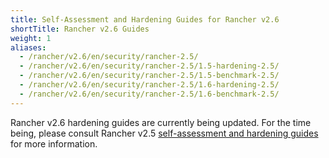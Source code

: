 ```yaml
---
title: Self-Assessment and Hardening Guides for Rancher v2.6
shortTitle: Rancher v2.6 Guides
weight: 1
aliases:
  - /rancher/v2.6/en/security/rancher-2.5/
  - /rancher/v2.6/en/security/rancher-2.5/1.5-hardening-2.5/
  - /rancher/v2.6/en/security/rancher-2.5/1.5-benchmark-2.5/
  - /rancher/v2.6/en/security/rancher-2.5/1.6-hardening-2.5/
  - /rancher/v2.6/en/security/rancher-2.5/1.6-benchmark-2.5/
---
```


Rancher v2.6 hardening guides are currently being updated. For the time being, please consult Rancher v2.5 [self-assessment and hardening guides]({{<baseurl>}}/rancher/v2.5/en/security/rancher-2.5) for more information.
